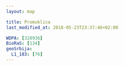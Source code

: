 ```yaml
---
layout: map

title: Promuklica
last_modified_at: 2018-05-23T23:37:46+02:00

WDPA: [328936]
BioRaS: [134]
geoSrbija:
  L1_183: [76]
---
```


